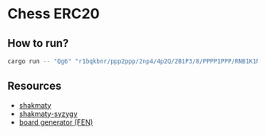 # Chess ERC20

## How to run?

```bash
cargo run -- "Qg6" "r1bqkbnr/ppp2ppp/2np4/4p2Q/2B1P3/8/PPPP1PPP/RNB1K1NR w KQkq - 0 4"
```

## Resources

- [shakmaty](https://crates.io/crates/shakmaty)
- [shakmaty-syzygy](https://crates.io/crates/shakmaty-syzygy)
- [board generator (FEN)](https://lichess.org/analysis)
